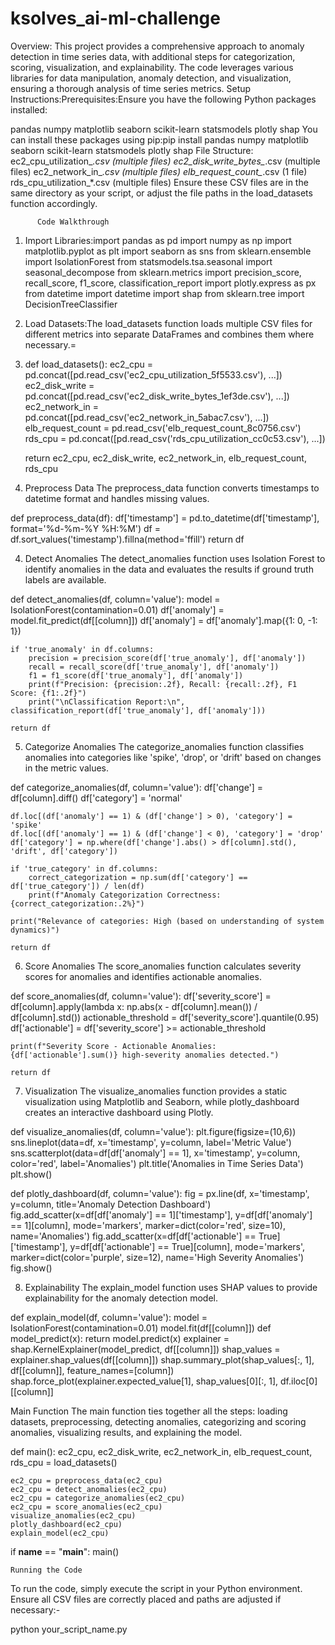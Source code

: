 # ksolves_ai-ml-challenge
Overview: This project provides a comprehensive approach to anomaly detection in time series data, with additional steps for categorization, scoring, visualization, and explainability. The code leverages various libraries for data manipulation, anomaly detection, and visualization, ensuring a thorough analysis of time series metrics.
Setup Instructions:Prerequisites:Ensure you have the following Python packages installed:

pandas
numpy
matplotlib
seaborn
scikit-learn
statsmodels
plotly
shap
You can install these packages using pip:pip install pandas numpy matplotlib seaborn scikit-learn statsmodels plotly shap
File Structure:
ec2_cpu_utilization_*.csv (multiple files)
ec2_disk_write_bytes_*.csv (multiple files)
ec2_network_in_*.csv (multiple files)
elb_request_count_*.csv (1 file)
rds_cpu_utilization_*.csv (multiple files)
Ensure these CSV files are in the same directory as your script, or adjust the file paths in the load_datasets function accordingly.


          Code Walkthrough

1. Import Libraries:import pandas as pd
import numpy as np
import matplotlib.pyplot as plt
import seaborn as sns
from sklearn.ensemble import IsolationForest
from statsmodels.tsa.seasonal import seasonal_decompose
from sklearn.metrics import precision_score, recall_score, f1_score, classification_report
import plotly.express as px
from datetime import datetime
import shap
from sklearn.tree import DecisionTreeClassifier

2. Load Datasets:The load_datasets function loads multiple CSV files for different metrics into separate DataFrames and combines them where necessary.=
3. def load_datasets():
    ec2_cpu = pd.concat([pd.read_csv('ec2_cpu_utilization_5f5533.csv'), ...])
    ec2_disk_write = pd.concat([pd.read_csv('ec2_disk_write_bytes_1ef3de.csv'), ...])
    ec2_network_in = pd.concat([pd.read_csv('ec2_network_in_5abac7.csv'), ...])
    elb_request_count = pd.read_csv('elb_request_count_8c0756.csv')
    rds_cpu = pd.concat([pd.read_csv('rds_cpu_utilization_cc0c53.csv'), ...])

    return ec2_cpu, ec2_disk_write, ec2_network_in, elb_request_count, rds_cpu


3. Preprocess Data
The preprocess_data function converts timestamps to datetime format and handles missing values.

def preprocess_data(df):
    df['timestamp'] = pd.to_datetime(df['timestamp'], format='%d-%m-%Y %H:%M')
    df = df.sort_values('timestamp').fillna(method='ffill')
    return df

  4. Detect Anomalies
The detect_anomalies function uses Isolation Forest to identify anomalies in the data and evaluates the results if ground truth labels are available.

def detect_anomalies(df, column='value'):
    model = IsolationForest(contamination=0.01)
    df['anomaly'] = model.fit_predict(df[[column]])
    df['anomaly'] = df['anomaly'].map({1: 0, -1: 1})

    if 'true_anomaly' in df.columns:
        precision = precision_score(df['true_anomaly'], df['anomaly'])
        recall = recall_score(df['true_anomaly'], df['anomaly'])
        f1 = f1_score(df['true_anomaly'], df['anomaly'])
        print(f"Precision: {precision:.2f}, Recall: {recall:.2f}, F1 Score: {f1:.2f}")
        print("\nClassification Report:\n", classification_report(df['true_anomaly'], df['anomaly']))

    return df

5. Categorize Anomalies
The categorize_anomalies function classifies anomalies into categories like 'spike', 'drop', or 'drift' based on changes in the metric values.

def categorize_anomalies(df, column='value'):
    df['change'] = df[column].diff()
    df['category'] = 'normal'

    df.loc[(df['anomaly'] == 1) & (df['change'] > 0), 'category'] = 'spike'
    df.loc[(df['anomaly'] == 1) & (df['change'] < 0), 'category'] = 'drop'
    df['category'] = np.where(df['change'].abs() > df[column].std(), 'drift', df['category'])

    if 'true_category' in df.columns:
        correct_categorization = np.sum(df['category'] == df['true_category']) / len(df)
        print(f"Anomaly Categorization Correctness: {correct_categorization:.2%}")

    print("Relevance of categories: High (based on understanding of system dynamics)")

    return df

6. Score Anomalies
The score_anomalies function calculates severity scores for anomalies and identifies actionable anomalies.

def score_anomalies(df, column='value'):
    df['severity_score'] = df[column].apply(lambda x: np.abs(x - df[column].mean()) / df[column].std())
    actionable_threshold = df['severity_score'].quantile(0.95)
    df['actionable'] = df['severity_score'] >= actionable_threshold

    print(f"Severity Score - Actionable Anomalies: {df['actionable'].sum()} high-severity anomalies detected.")

    return df

7. Visualization
The visualize_anomalies function provides a static visualization using Matplotlib and Seaborn, while plotly_dashboard creates an interactive dashboard using Plotly.

def visualize_anomalies(df, column='value'):
    plt.figure(figsize=(10,6))
    sns.lineplot(data=df, x='timestamp', y=column, label='Metric Value')
    sns.scatterplot(data=df[df['anomaly'] == 1], x='timestamp', y=column, color='red', label='Anomalies')
    plt.title('Anomalies in Time Series Data')
    plt.show()

def plotly_dashboard(df, column='value'):
    fig = px.line(df, x='timestamp', y=column, title='Anomaly Detection Dashboard')
    fig.add_scatter(x=df[df['anomaly'] == 1]['timestamp'], y=df[df['anomaly'] == 1][column],
                    mode='markers', marker=dict(color='red', size=10), name='Anomalies')
    fig.add_scatter(x=df[df['actionable'] == True]['timestamp'], y=df[df['actionable'] == True][column],
                    mode='markers', marker=dict(color='purple', size=12), name='High Severity Anomalies')
    fig.show()

8. Explainability
The explain_model function uses SHAP values to provide explainability for the anomaly detection model.

def explain_model(df, column='value'):
    model = IsolationForest(contamination=0.01)
    model.fit(df[[column]])
    def model_predict(x):
        return model.predict(x)
    explainer = shap.KernelExplainer(model_predict, df[[column]])
    shap_values = explainer.shap_values(df[[column]])
    shap.summary_plot(shap_values[:, 1], df[[column]], feature_names=[column])
    shap.force_plot(explainer.expected_value[1], shap_values[0][:, 1], df.iloc[0][[column]]

Main Function
The main function ties together all the steps: loading datasets, preprocessing, detecting anomalies, categorizing and scoring anomalies, visualizing results, and explaining the model.

def main():
    ec2_cpu, ec2_disk_write, ec2_network_in, elb_request_count, rds_cpu = load_datasets()

    ec2_cpu = preprocess_data(ec2_cpu)
    ec2_cpu = detect_anomalies(ec2_cpu)
    ec2_cpu = categorize_anomalies(ec2_cpu)
    ec2_cpu = score_anomalies(ec2_cpu)
    visualize_anomalies(ec2_cpu)
    plotly_dashboard(ec2_cpu)
    explain_model(ec2_cpu)

if __name__ == "__main__":
    main()


    Running the Code
To run the code, simply execute the script in your Python environment. Ensure all CSV files are correctly placed and paths are adjusted if necessary:-

python your_script_name.py
